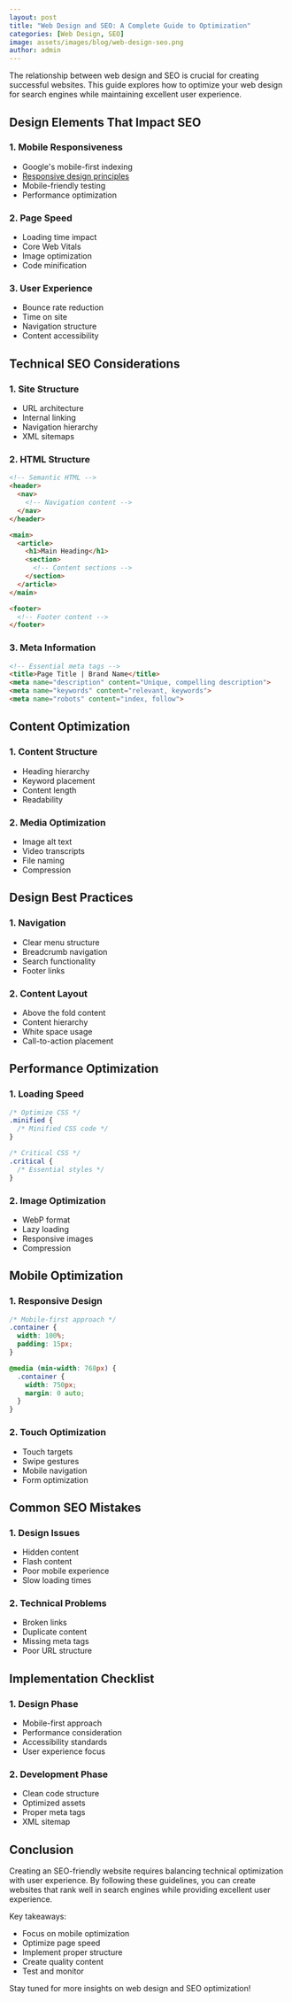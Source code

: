 ```yaml
---
layout: post
title: "Web Design and SEO: A Complete Guide to Optimization"
categories: [Web Design, SEO]
image: assets/images/blog/web-design-seo.png
author: admin
---
```


The relationship between web design and SEO is crucial for creating successful websites. This guide explores how to optimize your web design for search engines while maintaining excellent user experience.

## Design Elements That Impact SEO

### 1. Mobile Responsiveness
- Google's mobile-first indexing
- [Responsive design principles](/mastering-responsive-web-design)
- Mobile-friendly testing
- Performance optimization

### 2. Page Speed
- Loading time impact
- Core Web Vitals
- Image optimization
- Code minification

### 3. User Experience
- Bounce rate reduction
- Time on site
- Navigation structure
- Content accessibility

## Technical SEO Considerations

### 1. Site Structure
- URL architecture
- Internal linking
- Navigation hierarchy
- XML sitemaps

### 2. HTML Structure
```html
<!-- Semantic HTML -->
<header>
  <nav>
    <!-- Navigation content -->
  </nav>
</header>

<main>
  <article>
    <h1>Main Heading</h1>
    <section>
      <!-- Content sections -->
    </section>
  </article>
</main>

<footer>
  <!-- Footer content -->
</footer>
```

### 3. Meta Information
```html
<!-- Essential meta tags -->
<title>Page Title | Brand Name</title>
<meta name="description" content="Unique, compelling description">
<meta name="keywords" content="relevant, keywords">
<meta name="robots" content="index, follow">
```

## Content Optimization

### 1. Content Structure
- Heading hierarchy
- Keyword placement
- Content length
- Readability

### 2. Media Optimization
- Image alt text
- Video transcripts
- File naming
- Compression

## Design Best Practices

### 1. Navigation
- Clear menu structure
- Breadcrumb navigation
- Search functionality
- Footer links

### 2. Content Layout
- Above the fold content
- Content hierarchy
- White space usage
- Call-to-action placement

## Performance Optimization

### 1. Loading Speed
```css
/* Optimize CSS */
.minified {
  /* Minified CSS code */
}

/* Critical CSS */
.critical {
  /* Essential styles */
}
```

### 2. Image Optimization
- WebP format
- Lazy loading
- Responsive images
- Compression

## Mobile Optimization

### 1. Responsive Design
```css
/* Mobile-first approach */
.container {
  width: 100%;
  padding: 15px;
}

@media (min-width: 768px) {
  .container {
    width: 750px;
    margin: 0 auto;
  }
}
```

### 2. Touch Optimization
- Touch targets
- Swipe gestures
- Mobile navigation
- Form optimization

## Common SEO Mistakes

### 1. Design Issues
- Hidden content
- Flash content
- Poor mobile experience
- Slow loading times

### 2. Technical Problems
- Broken links
- Duplicate content
- Missing meta tags
- Poor URL structure

## Implementation Checklist

### 1. Design Phase
- Mobile-first approach
- Performance consideration
- Accessibility standards
- User experience focus

### 2. Development Phase
- Clean code structure
- Optimized assets
- Proper meta tags
- XML sitemap

## Conclusion
Creating an SEO-friendly website requires balancing technical optimization with user experience. By following these guidelines, you can create websites that rank well in search engines while providing excellent user experience.

Key takeaways:
- Focus on mobile optimization
- Optimize page speed
- Implement proper structure
- Create quality content
- Test and monitor

Stay tuned for more insights on web design and SEO optimization! 